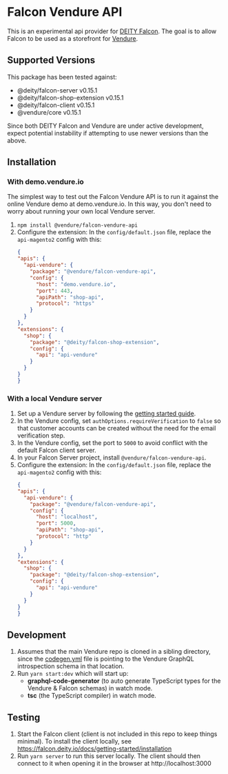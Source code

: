 # Falcon Vendure API

This is an experimental api provider for [DEITY Falcon](https://github.com/deity-io/falcon). The goal is to allow Falcon to be used as a storefront for [Vendure](https://www.vendure.io/).

## Supported Versions

This package has been tested against:

* @deity/falcon-server v0.15.1
* @deity/falcon-shop-extension v0.15.1
* @deity/falcon-client v0.15.1
* @vendure/core v0.15.1

Since both DEITY Falcon and Vendure are under active development, expect potential instability if attempting to use newer versions than the above.

## Installation

### With demo.vendure.io

The simplest way to test out the Falcon Vendure API is to run it against the online Vendure demo at demo.vendure.io. In this way, you don't need to worry about running your own local Vendure server.

1. `npm install @vendure/falcon-vendure-api`
2. Configure the extension: In the `config/default.json` file, replace the `api-magento2` config with this:
    ```json
    {
    "apis": {
      "api-vendure": {
        "package": "@vendure/falcon-vendure-api",
        "config": {
          "host": "demo.vendure.io",
          "port": 443,
          "apiPath": "shop-api",
          "protocol": "https"
        }
      }
    },
    "extensions": {
      "shop": {
        "package": "@deity/falcon-shop-extension",
        "config": {
          "api": "api-vendure"
        }
      }
    }
    }
    ```

    
### With a local Vendure server

1. Set up a Vendure server by following the [getting started guide](https://www.vendure.io/docs/getting-started/).
2. In the Vendure config, set `authOptions.requireVerification` to `false` so that customer accounts can be created without the need for the email verification step.
3. In the Vendure config, set the port to `5000` to avoid conflict with the default Falcon client server.
4. In your Falcon Server project, install `@vendure/falcon-vendure-api`.
5. Configure the extension: In the `config/default.json` file, replace the `api-magento2` config with this:
    ```json
    {
    "apis": {
      "api-vendure": {
        "package": "@vendure/falcon-vendure-api",
        "config": {
          "host": "localhost",
          "port": 5000,
          "apiPath": "shop-api",
          "protocol": "http"
        }
      }
    },
    "extensions": {
      "shop": {
        "package": "@deity/falcon-shop-extension",
        "config": {
          "api": "api-vendure"
        }
      }
    }
    }
    ```

## Development

1. Assumes that the main Vendure repo is cloned in a sibling directory, since the [codegen.yml](./codegen.yml) file is pointing to the Vendure GraphQL introspection schema in that location.
2. Run `yarn start:dev` which will start up:
   * **graphql-code-generator** (to auto generate TypeScript types for the Vendure & Falcon schemas) in watch mode.
   * **tsc** (the TypeScript compiler) in watch mode.

## Testing

1. Start the Falcon client (client is not included in this repo to keep things minimal). To install the client locally, see https://falcon.deity.io/docs/getting-started/installation
2. Run `yarn server` to run this server locally. The client should then connect to it when opening it in the browser at http://localhost:3000
